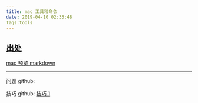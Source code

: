 ```yaml
---
title: mac 工具和命令
date: 2019-04-10 02:33:48
Tags:tools
---
```


<!-- toc --> 

[出处](https://www.douban.com/note/75797151/)
---

[mac 预览 markdown](https://github.com/toland/qlmarkdown)

---

问题
github:

技巧
github:
[技巧 1](https://segmentfault.com/a/1190000000475547?utm_source=weibo&utm_medium=shareLink&utm_campaign=socialShare)